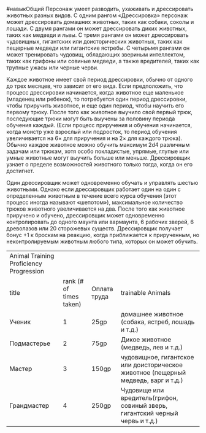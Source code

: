 #навыкОбщий
Персонаж умеет разводить, ухаживать и дрессировать животных разных видов. С одним рангом «Дрессировка» персонаж может дрессировать домашних животных, таких как собаки, соколы и лошади. С двумя рангами он может дрессировать диких животных, таких как медведи и львы. С тремя рангами он может дрессировать чудовищных, гигантских или доисторических животных, таких как пещерные медведи или гигантские ястребы. С четырьмя рангами он может тренировать чудовищ, обладающих звериным интеллектом, таких как грифоны или совиные медведи, а также вредителей, таких как трупные ужасы или черные черви.

Каждое животное имеет свой период дрессировки, обычно от одного до трех месяцев, что зависит от его вида. Если предположить, что процесс дрессировки начинается, когда животное еще маленькое (младенец или ребенок), то потребуется один период дрессировки, чтобы приручить животное, и еще один период, чтобы научить его первому трюку. После того как животное выучило свой первый трюк, последующие трюки могут быть выучены за половину периода обучения каждый. (Если процесс приручения и обучения начинается, когда монстр уже взрослый или подросток, то период обучения увеличивается на 6× для приручения и на 2× для каждого трюка). Обычно каждое животное можно обучить максимум 2d4 различным задачам или трюкам, хотя особо покладистые, упрямые, глупые или умные животные могут выучить больше или меньше. Дрессировщик узнает о пределе возможностей животного только тогда, когда он его достигнет.

Один дрессировщик может одновременно обучать и управлять шестью животными. Однако если дрессировщик работает один на один с определенным животным в течение всего курса обучения (этот процесс иногда называют «шепотом»), максимальное количество трюков животного увеличивается на два. После того как животное приручено и обучено, дрессировщик может одновременно контролировать до одного маунта или вармаунта, 6 рабочих зверей, 6 древолазов или 20 сторожевых существ. Дрессировщик получает бонус +1 к броскам на реакцию, когда приближается к прирученным, но неконтролируемым животным любого типа, которых он может обучить.

|                                         |                         |              |                                                                                    |
| --------------------------------------- | ----------------------- | ------------ | ---------------------------------------------------------------------------------- |
| Animal Training Proficiency Progression |                         |              |                                                                                    |
| title                                   | rank (# of times taken) | Оплата труда | trainable Animals                                                                  |
| Ученик                                  | 1                       | 25gp         | домашнее животное (собака, ястреб, лошадь и т.д.)                                  |
| Подмастерье                             | 2                       | 75gp         | Дикое животное (медведь, лев и т.д.)                                               |
| Мастер                                  | 3                       | 150gp        | чудовищное, гигантское или доисторическое животное (пещерный медведь, варг и т.д.) |
| Грандмастер                             | 4                       | 250gp        | Чудовище или вредитель(грифон, совиный зверь, гигантский черный червь и т.д.)      |

